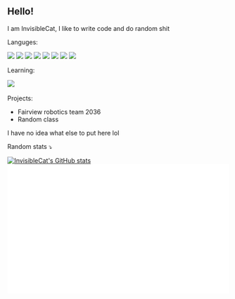 ## Hello!
I am InvisibleCat, I like to write code and do random shit


Languges:
<p>
  <img src="https://img.shields.io/badge/Python-3776AB?style=for-the-badge&logo=python&logoColor=white" />
  <img src="https://img.shields.io/badge/HTML5-E34F26?style=for-the-badge&logo=html5&logoColor=white" />
  <img src="https://img.shields.io/badge/CSS3-0084ff?style=for-the-badge&logo=css3&logoColor=white" />
  <img src="https://img.shields.io/badge/Java-ED8B00?style=for-the-badge&logo=java&logoColor=white" />
  <img src="https://img.shields.io/badge/Go-00ADD8?style=for-the-badge&logo=go&logoColor=white" />
  <img src="https://img.shields.io/badge/Kotlin-270296?style=for-the-badge&logo=kotlin&logoColor=white" />
  <img src="https://img.shields.io/badge/JSON-5E5C5C?style=for-the-badge&logo=json&logoColor=white" />
   <img src="https://img.shields.io/badge/JavaScript-D92E8A?style=for-the-badge&logo=javascript&logoColor=white" />
</p>

Learning:
<p>
    <img src="https://img.shields.io/badge/Rust-ED8B00?style=for-the-badge&logo=rust&logoColor=white" />
</p>
 
 Projects:
 - Fairview robotics team 2036
 - Random class
 
 
 I have no idea what else to put here lol
 
 Random stats ⤵
 
  [![InvisibleCat's GitHub stats](https://github-readme-stats.vercel.app/api?username=InvisibleCatA1&show_icons=true&theme=dracula)](https://github.com/anuraghazra/github-readme-stats)
 ![](https://github.com/InvisibleCatA1/github-stats/blob/master/generated/languages.svg)


<!---
InvisibleCatA1/InvisibleCatA1 is a ✨ special ✨ repository because its `README.md` (this file) appears on your GitHub profile.
You can click the Preview link to take a look at your changes.
--->
